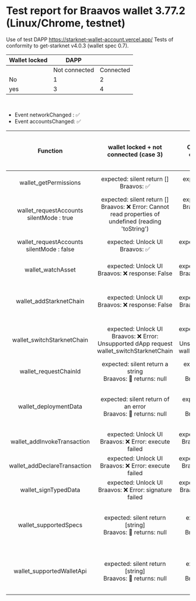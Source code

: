 # Test report for Braavos wallet 3.77.2 (Linux/Chrome, testnet)

Use of test DAPP https://starknet-wallet-account.vercel.app/ 
Tests of conformity to get-starknet v4.0.3 (wallet spec 0.7).

|Wallet locked|DAPP ||
|---|---|--|
||Not connected|Connected|
|No|1|2|
|yes|3|4|
<br>

- Event networkChanged : ✅
- Event accountsChanged: ✅

|                    Function                    |                   wallet locked + not connected (case 3)                   |           Once unlocked + not connected (case 1) |                                           Once unlocked and connected (case 2) | Wallet locked + not connected (case 4)|
| :--------------------------------------------: | :------------------------------------------------: | :------------------------------------------------: | :-------------------------------------------------------------------------------------------------------------: | :--:|
|             wallet_getPermissions              |     expected: silent return []<br>Braavos: ✅      |     expected: silent return []<br>Braavos: ✅      |                                expected: silent return ["accounts"] <br>Braavos: ✅                                |
| wallet_requestAccounts <br> silentMode : true  |     expected: silent return []<br>Braavos: ❌ Error: Cannot read properties of undefined (reading 'toString')      |     expected: silent return []<br>Braavos: ❌ Error: Cannot read properties of undefined (reading 'toString')      |                                  expected: silent return [address]<br>Braavos: ✅                                  |
| wallet_requestAccounts <br> silentMode : false |          expected: Unlock UI<br>Braavos: ✅           |       expected: DAPP connect UI<br>Braavos: ✅        |                                  expected: silent return [address]<br>Braavos: ✅                                  |
|               wallet_watchAsset                |          expected: Unlock UI<br>Braavos: ❌ response: False           |       expected: DAPP connect UI<br>Braavos: ❌ response: False        |              expected: UI proposing a new token<br>Braavos:  ✅             |
|            wallet_addStarknetChain             |          expected: Unlock UI<br>Braavos: ❌ response: False           |       expected: DAPP connect UI<br>Braavos: ❌ response: False        |    expected: UI proposing a new chain<br>Braavos: ❌ Error: Unsupported dApp request wallet_addStarknetChain    |
|           wallet_switchStarknetChain           |          expected: Unlock UI<br>Braavos: ❌ Error: Unsupported dApp request wallet_switchStarknetChain          |       expected: DAPP connect UI<br>Braavos: ❌ Error: Unsupported dApp request wallet_switchStarknetChain        |      expected: UI proposing to change chain<br>Braavos: ❌ Error: Unsupported dApp request wallet_switchStarknetChain      |
|             wallet_requestChainId              |  expected: silent return a string<br>Braavos: 🔶 returns: null   |  expected: silent return a string<br>Braavos: 🔶 returns: null   |                                  expected: silent return a string<br>Braavos: ✅                                   |
|             wallet_deploymentData              | expected: silent return of an error<br>Braavos: 🔶 returns: null | expected: silent return of an error<br>Braavos: 🔶 returns: null |                expected: silent return an object or an error<br>Braavos: 🔶 OK if account not deployed, but when already deployed, returns null instead of error 115.                 |
|          wallet_addInvokeTransaction           |          expected: Unlock UI<br>Braavos: ❌ Error: execute failed           |       expected: DAPP connect UI<br>Braavos: ❌ Error: execute failed        |                                    expected: UI for transaction<br>Braavos: ✅                                     |
|          wallet_addDeclareTransaction          |          expected: Unlock UI<br>Braavos: ❌ Error: execute failed           |       expected: DAPP connect UI<br>Braavos: ❌ Error: execute failed        |                      expected: UI for class declaration<br>Braavos: ✅                       |
|              wallet_signTypedData              |          expected: Unlock UI<br>Braavos: ❌ Error: signature failed           |       expected: DAPP connect UI<br>Braavos: ❌ Error: signature failed        | expected: UI for message signature<br>Braavos: ✅ |
|             wallet_supportedSpecs              |  expected: silent return [string]<br>Braavos: 🔶 returns: null   |  expected: silent return [string]<br>Braavos: 🔶 returns: null   |                expected: silent return [string]<br>Braavos: 🔶 response is ["0.4,"0.5","0.6"]. Shouldn't be at least "0.7" returned?                |
|           wallet_supportedWalletApi            |  expected: silent return [string]<br>Braavos: 🔶 returns: null   |  expected: silent return [string]<br>Braavos: 🔶 returns: null   |               expected: silent return [string] <br>Braavos: 🔶 response is ["0.4,"0.5","0.6"]. Should be ["0.7"] as it's the only one version existing today                |

